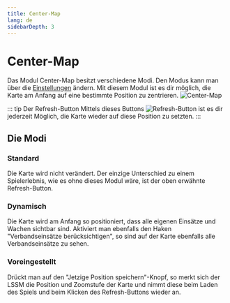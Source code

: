 ```yaml
---
title: Center-Map
lang: de
sidebarDepth: 3
---
```


# Center-Map
Das Modul Center-Map besitzt verschiedene Modi. Den Modus kann man über die [Einstellungen](/modules#einstellungen) ändern. Mit diesem Modul ist es dir möglich, die Karte am Anfang auf eine bestimmte Position zu zentrieren.
![Center-Map](/modules/center-map/de.png)

::: tip Der Refresh-Button
Mittels dieses Buttons ![Refresh-Button](/modules/center-map/refresh.png) ist es dir jederzeit Möglich, die Karte wieder auf diese Position zu setzten.
:::

## Die Modi

### Standard

Die Karte wird nicht verändert. Der einzige Unterschied zu einem Spielerlebnis, wie es ohne dieses Modul wäre, ist der oben erwähnte Refresh-Button.

### Dynamisch

Die Karte wird am Anfang so positioniert, dass alle eigenen Einsätze und Wachen sichtbar sind. Aktiviert man ebenfalls den Haken "Verbandseinsätze berücksichtigen", so sind auf der Karte ebenfalls alle Verbandseinsätze zu sehen.

### Voreingestellt

Drückt man auf den "Jetzige Position speichern"-Knopf, so merkt sich der LSSM die Position und Zoomstufe der Karte und nimmt diese beim Laden des Spiels und beim Klicken des Refresh-Buttons wieder an.
